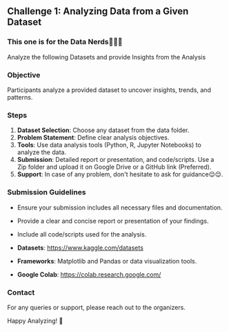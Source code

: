 ## Challenge 1: Analyzing Data from a Given Dataset

### This one is for the Data Nerds🥳🥳🥳

Analyze the following Datasets and provide Insights from the Analysis

### Objective

Participants analyze a provided dataset to uncover insights, trends, and patterns.

### Steps

1. **Dataset Selection**: Choose any dataset from the data folder.
2. **Problem Statement**: Define clear analysis objectives.
3. **Tools**: Use data analysis tools (Python, R, Jupyter Notebooks) to analyze the data.
4. **Submission**: Detailed report or presentation, and code/scripts. Use a Zip folder and upload it on Google Drive or a GitHub link (Preferred).
5. **Support**: In case of any problem, don't hesitate to ask for guidance😌😌.

### Submission Guidelines

- Ensure your submission includes all necessary files and documentation.
- Provide a clear and concise report or presentation of your findings.
- Include all code/scripts used for the analysis.

- **Datasets**: https://www.kaggle.com/datasets
- **Frameworks**: Matplotlib and Pandas or data visualization tools. 
- **Google Colab**: https://colab.research.google.com/

### Contact
For any queries or support, please reach out to the organizers.

Happy Analyzing! 🚀